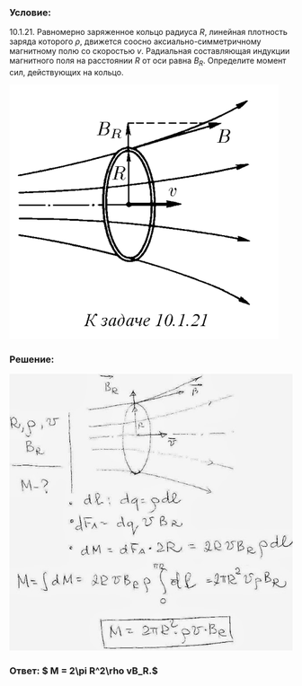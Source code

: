 ###  Условие: 

$10.1.21.$ Равномерно заряженное кольцо радиуса $R$, линейная плотность заряда которого $\rho$, движется соосно аксиально-симметричному магнитному полю со скоростью $v$. Радиальная составляющая индукции магнитного поля на расстоянии $R$ от оси равна $B_R$. Определите момент сил, действующих на кольцо. 

![|479x453, 67%](../../img/10.1.21/statement.png) 

###  Решение: 

![|640x626, 67%](../../img/10.1.21/01.JPG) 

###  Ответ: $ M = 2\pi R^2\rho vB_R.$ 
